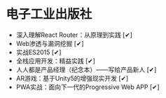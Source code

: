 # 电子工业出版社
- 深入理解React Router：从原理到实践  [✔]
- Web渗透与漏洞挖掘  [✔]
- 实战ES2015  [✔]
- 全栈应用开发：精益实践  [✔]
- 人人都是产品经理（纪念本）——写给产品新人  [✔]
- AR游戏：基于Unity5的增强现实开发  [✔]
- PWA实战：面向下一代的Progressive Web APP  [✔]

